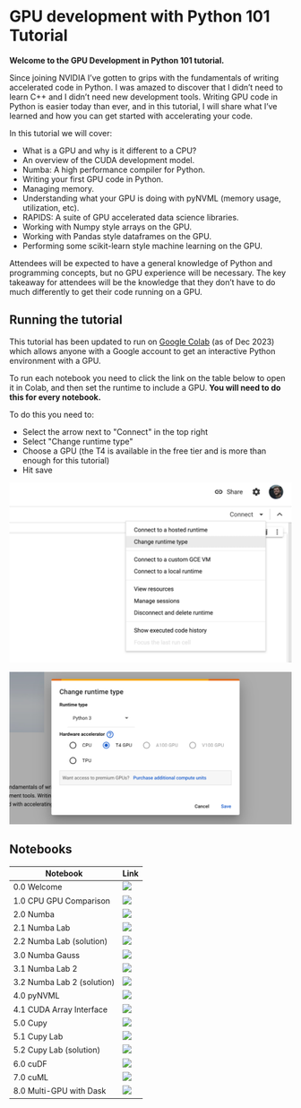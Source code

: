 # GPU development with Python 101 Tutorial

**Welcome to the GPU Development in Python 101 tutorial.**

Since joining NVIDIA I’ve gotten to grips with the fundamentals of writing accelerated code in Python. I was amazed to discover that I didn’t need to learn C++ and I didn’t need new development tools. Writing GPU code in Python is easier today than ever, and in this tutorial, I will share what I’ve learned and how you can get started with accelerating your code.

In this tutorial we will cover:
- What is a GPU and why is it different to a CPU?
- An overview of the CUDA development model.
- Numba: A high performance compiler for Python.
- Writing your first GPU code in Python.
- Managing memory.
- Understanding what your GPU is doing with pyNVML (memory usage, utilization, etc).
- RAPIDS: A suite of GPU accelerated data science libraries.
- Working with Numpy style arrays on the GPU.
- Working with Pandas style dataframes on the GPU.
- Performing some scikit-learn style machine learning on the GPU.

Attendees will be expected to have a general knowledge of Python and programming concepts, but no GPU experience will be necessary. The key takeaway for attendees will be the knowledge that they don’t have to do much differently to get their code running on a GPU.

## Running the tutorial

This tutorial has been updated to run on [Google Colab](https://colab.google/) (as of Dec 2023) which allows anyone with a Google account to get an interactive Python environment with a GPU.

To run each notebook you need to click the link on the table below to open it in Colab, and then set the runtime to include a GPU. **You will need to do this for every notebook.**

To do this you need to:
- Select the arrow next to "Connect" in the top right
- Select "Change runtime type"
- Choose a GPU (the T4 is available in the free tier and is more than enough for this tutorial)
- Hit save

![](images/colab-runtime-type.png)

![](images/colab-t4.png)

## Notebooks 

| Notebook      | Link |
| ----------- | ----------- |
| 0.0 Welcome | [![](https://colab.research.google.com/assets/colab-badge.svg)](https://colab.research.google.com/github/jnbntz/accelerated-computing-hub/blob/main/gpu-python-tutorial/0.0_Welcome.ipynb)|
| 1.0 CPU GPU Comparison | [![](https://colab.research.google.com/assets/colab-badge.svg)](https://colab.research.google.com/github/jnbntz/accelerated-computing-hub/blob/main/gpu-python-tutorial/1.0_CPU_GPU_Comparison.ipynb)|
| 2.0 Numba | [![](https://colab.research.google.com/assets/colab-badge.svg)](https://colab.research.google.com/github/jnbntz/accelerated-computing-hub/blob/main/gpu-python-tutorial/2.0_Numba.ipynb)|
| 2.1 Numba Lab | [![](https://colab.research.google.com/assets/colab-badge.svg)](https://colab.research.google.com/github/jnbntz/accelerated-computing-hub/blob/main/gpu-python-tutorial/2.1_Numba_lab.ipynb)|
| 2.2 Numba Lab (solution) | [![](https://colab.research.google.com/assets/colab-badge.svg)](https://colab.research.google.com/github/jnbntz/accelerated-computing-hub/blob/main/gpu-python-tutorial/2.2_Numba_lab_solution.ipynb)|
| 3.0 Numba Gauss | [![](https://colab.research.google.com/assets/colab-badge.svg)](https://colab.research.google.com/github/jnbntz/accelerated-computing-hub/blob/main/gpu-python-tutorial/3.0_Numba_gauss.ipynb)|
| 3.1 Numba Lab 2 | [![](https://colab.research.google.com/assets/colab-badge.svg)](https://colab.research.google.com/github/jnbntz/accelerated-computing-hub/blob/main/gpu-python-tutorial/3.1_Numba_lab_2.ipynb)|
| 3.2 Numba Lab 2 (solution) | [![](https://colab.research.google.com/assets/colab-badge.svg)](https://colab.research.google.com/github/jnbntz/accelerated-computing-hub/blob/main/gpu-python-tutorial/3.2_Numba_lab_2_solution.ipynb)|
| 4.0 pyNVML | [![](https://colab.research.google.com/assets/colab-badge.svg)](https://colab.research.google.com/github/jnbntz/accelerated-computing-hub/blob/main/gpu-python-tutorial/4.0_pyNVML.ipynb)|
| 4.1 CUDA Array Interface | [![](https://colab.research.google.com/assets/colab-badge.svg)](https://colab.research.google.com/github/jnbntz/accelerated-computing-hub/blob/main/gpu-python-tutorial/4.1_CUDA_Array_Interface.ipynb)|
| 5.0 Cupy | [![](https://colab.research.google.com/assets/colab-badge.svg)](https://colab.research.google.com/github/jnbntz/accelerated-computing-hub/blob/main/gpu-python-tutorial/5.0_Cupy.ipynb)|
| 5.1 Cupy Lab | [![](https://colab.research.google.com/assets/colab-badge.svg)](https://colab.research.google.com/github/jnbntz/accelerated-computing-hub/blob/main/gpu-python-tutorial/5.1_Cupy_Lab.ipynb)|
| 5.2 Cupy Lab (solution) | [![](https://colab.research.google.com/assets/colab-badge.svg)](https://colab.research.google.com/github/jnbntz/accelerated-computing-hub/blob/main/gpu-python-tutorial/5.2_Cupy_Lab_solution.ipynb)|
| 6.0 cuDF | [![](https://colab.research.google.com/assets/colab-badge.svg)](https://colab.research.google.com/github/jnbntz/accelerated-computing-hub/blob/main/gpu-python-tutorial/6.0_cuDF.ipynb)|
| 7.0 cuML | [![](https://colab.research.google.com/assets/colab-badge.svg)](https://colab.research.google.com/github/jnbntz/accelerated-computing-hub/blob/main/gpu-python-tutorial/7.0_cuML.ipynb)|
| 8.0 Multi-GPU with Dask | [![](https://colab.research.google.com/assets/colab-badge.svg)](https://colab.research.google.com/github/jnbntz/accelerated-computing-hub/blob/main/gpu-python-tutorial/8.0_Multi-GPU_with_Dask.ipynb)|
